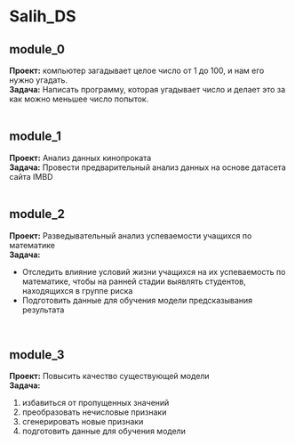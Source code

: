 # Salih_DS

## module_0
<b>Проект:</b> компьютер загадывает целое число от 1 до 100, и нам его нужно угадать.
<br/>
<b>Задача:</b> Написать программу, которая угадывает число и делает это за как можно меньшее число попыток.
<br/>
<br/>
## module_1
<b>Проект:</b> Анализ данных кинопроката
<br/>
<b>Задача:</b> Провести предварительный анализ данных на основе датасета сайта IMBD
<br/>
<br/>
## module_2
<b>Проект:</b> Разведывательный анализ успеваемости учащихся по математике
<br/>
<b>Задача:</b> 
- Отследить влияние условий жизни учащихся на их успеваемость по математике, чтобы на ранней стадии выявлять студентов, находящихся в группе риска
- Подготовить данные для обучения модели предсказывания результата
<br/>
<h2>module_3</h2>
<b>Проект:</b> Повысить качество существующей модели
<br/>
<b>Задача:</b>
<ol>
<li>избавиться от пропущенных значений</li>
<li>преобразовать нечисловые признаки</li>
<li>сгенерировать новые признаки</li>
<li>подготовить данные для обучения модели</li>
</ol>


